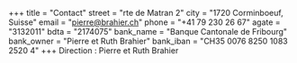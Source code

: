 +++
title = "Contact"
street = "rte de Matran 2"
city = "1720 Corminboeuf, Suisse"
email = "pierre@brahier.ch"
phone = "+41 79 230 26 67"
agate = "3132011"
bdta = "2174075"
bank_name = "Banque Cantonale de Fribourg"
bank_owner = "Pierre et Ruth Brahier"
bank_iban = "CH35 0076 8250 1083 2520 4"
+++
Direction : Pierre et Ruth Brahier
